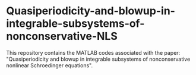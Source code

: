 # Quasiperiodicity-and-blowup-in-integrable-subsystems-of-nonconservative-NLS
This repository contains the MATLAB codes associated with the paper:   "Quasiperiodicity and blowup in integrable subsystems  of nonconservative nonlinear Schroedinger equations".
